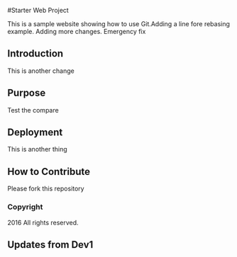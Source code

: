 #Starter Web Project

This is a sample website showing how to use Git.Adding a line fore rebasing example. Adding more changes. Emergency fix

## Introduction

This is another change

## Purpose

Test the compare

## Deployment

This is another thing

## How to Contribute

Please fork this repository

### Copyright
2016 All rights reserved.

## Updates from Dev1
